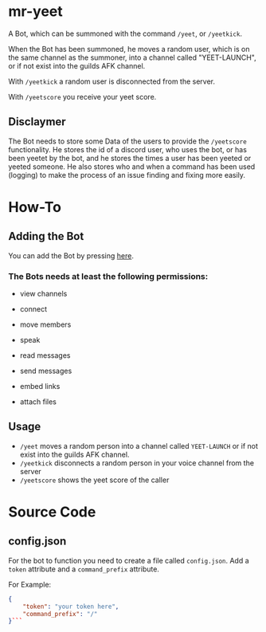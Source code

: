 # mr-yeet
A Bot, which can be summoned with the command `/yeet`, or `/yeetkick`.

When the Bot has been summoned, he moves a random user, which is on the same channel as the summoner, into a channel called "YEET-LAUNCH", or if not exist into the guilds AFK channel.

With `/yeetkick` a random user is disconnected from the server.

With `/yeetscore` you receive your yeet score.

## Disclaymer
The Bot needs to store some Data of the users to provide the `/yeetscore` functionality. He stores the id of a discord user, who uses the bot, or has been yeetet by the bot, and he stores the times a user has been yeeted or yeeted someone.
He also stores who and when a command has been used (logging) to make the process of an issue finding and fixing more easily.


# How-To
## Adding the Bot
You can add the Bot by pressing [here](https://discord.com/oauth2/authorize?client_id=753719268021108796&scope=bot&permissions=19975168).

### The Bots needs at least the following permissions:
- view channels
- connect
- move members
- speak

- read messages
- send messages
- embed links
- attach files

## Usage
- `/yeet` moves a random person into a channel called `YEET-LAUNCH` or if not exist into the guilds AFK channel.
- `/yeetkick` disconnects a random person in your voice channel from the server
- `/yeetscore` shows the yeet score of the caller

# Source Code
## config.json
For the bot to function you need to create a file called `config.json`. Add a `token` attribute and a `command_prefix` attribute.

For Example:
```json
{
    "token": "your token here",
    "command_prefix": "/"
}```
